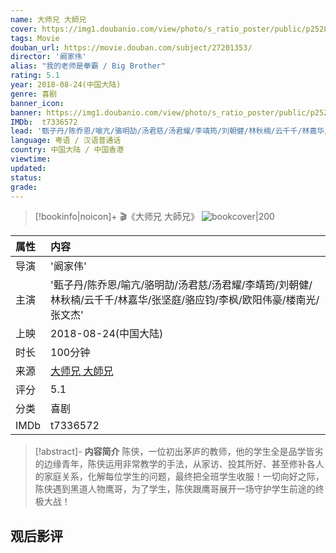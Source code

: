 ```yaml
---
name: 大师兄 大師兄
cover: https://img1.doubanio.com/view/photo/s_ratio_poster/public/p2528842218.jpg
tags: Movie
douban_url: https://movie.douban.com/subject/27201353/
director: '阚家伟'
alias: "我的老师是拳霸 / Big Brother"
rating: 5.1
year: 2018-08-24(中国大陆)
genre: 喜剧
banner_icon: 
banner: https://img1.doubanio.com/view/photo/s_ratio_poster/public/p2528842218.jpg
IMDb:  t7336572
lead: '甄子丹/陈乔恩/喻亢/骆明劼/汤君慈/汤君耀/李靖筠/刘朝健/林秋楠/云千千/林嘉华/张坚庭/骆应钧/李枫/欧阳伟豪/楼南光/张文杰' 
language: 粤语 / 汉语普通话 
country: 中国大陆 / 中国香港 
viewtime:
updated: 
status: 
grade: 
---
```

> [!bookinfo|noicon]+ 🎬《大师兄 大師兄》
> ![bookcover|200](https://img1.doubanio.com/view/photo/s_ratio_poster/public/p2528842218.jpg)
>
| 属性 | 内容                                       |
|:---- |:------------------------------------------ |
| 导演 | '阚家伟'                         |
| 主演 | '甄子丹/陈乔恩/喻亢/骆明劼/汤君慈/汤君耀/李靖筠/刘朝健/林秋楠/云千千/林嘉华/张坚庭/骆应钧/李枫/欧阳伟豪/楼南光/张文杰'                             |
| 上映 | 2018-08-24(中国大陆)                             |
| 时长 | 100分钟                   |
| 来源 | [大师兄 大師兄](https://movie.douban.com/subject/27201353/) |
| 评分 | 5.1                           |
| 分类 | 喜剧                            |
| IMDb | t7336572                             | 

> [!abstract]- **内容简介**
>  陈侠，一位初出茅庐的教师，他的学生全是品学皆劣的边缘青年，陈侠运用非常教学的手法，从家访、投其所好、甚至修补各人的家庭关系，化解每位学生的问题，最终把全班学生收服！一切向好之际，陈侠遇到黑道人物鹰哥，为了学生，陈侠跟鹰哥展开一场守护学生前途的终极大战！
>  
## 观后影评
